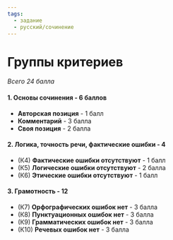 ```yaml
---
tags:
  - задание
  - русский/сочинение
---
```

# Группы критериев
*Всего 24 балла*

#### 1. Основы сочинения - 6 баллов
- **Авторская позиция** - 1 балл
- **Комментарий** - 3 балла
- **Своя позиция** - 2 балла

#### 2. Логика, точность речи, фактические ошибки - 4
- (К4) **Фактические ошибки отсутствуют** - 1 балл
- (К5) **Логические ошибки отсутствуют** - 2 балла
- (К6) **Этические ошибки отсутствуют** - 1 балл

#### 3. Грамотность - 12
- (К7) **Орфографических ошибок нет** - 3 балла
- (К8) **Пунктуационных ошибок нет** - 3 балла
- (К9) **Грамматических ошибок нет** - 3 балла
- (К10) **Речевых ошибок нет** - 3 балла